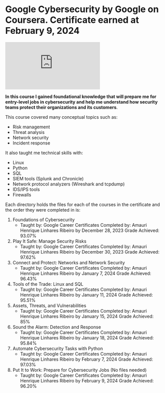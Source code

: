 # Google Cybersecurity by Google on Coursera. Certificate earned at February 9, 2024

![Google Cybersecurity Certificate](https://github.com/Ribeirosk8/Google-Cybersecurity/main/General/Google%20Cybersecurity%20certificate.pdf)

**In this course I gained foundational knowledge that will prepare me for entry-level jobs in cybersecurity and help me understand how security teams protect their organizations and its customers**. 

This course covered many conceptual topics such as:
  * Risk management
  * Threat analysis
  * Network security
  * Incident response

It also taught me technical skills with:
  * Linux
  * Python
  * SQL
  * SIEM tools (Splunk and Chronicle)
  * Network protocol analyzers (Wireshark and tcpdump)
  * IDS/IPS tools
  * Firewalls

Each directory holds the files for each of the courses in the certificate and the order they were completed in is: 
  1. Foundations of Cybersecurity
      * Taught by: Google Career Certificates
Completed by: Amauri Henrique Linhares Ribeiro by December 28, 2023
Grade Achieved: 93.07%
  2. Play It Safe: Manage Security Risks
      * Taught by: Google Career Certificates
Completed by: Amauri Henrique Linhares Ribeiro by December 30, 2023
Grade Achieved: 97.62%
  3. Connect and Protect: Networks and Network Security
      * Taught by: Google Career Certificates
Completed by: Amauri Henrique Linhares Ribeiro by January 7, 2024
Grade Achieved: 96.43%
  4. Tools of the Trade: Linux and SQL
      * Taught by: Google Career Certificates
Completed by: Amauri Henrique Linhares Ribeiro by January 11, 2024
Grade Achieved: 95.51%
  5. Assets, Threats, and Vulnerabilities
      * Taught by: Google Career Certificates
Completed by: Amauri Henrique Linhares Ribeiro by January 15, 2024
Grade Achieved: 85%
  6. Sound the Alarm: Detection and Response
      * Taught by: Google Career Certificates
Completed by: Amauri Henrique Linhares Ribeiro by January 18, 2024
Grade Achieved: 95.84%
  7. Automate Cybersecurity Tasks with Python
      * Taught by: Google Career Certificates
Completed by: Amauri Henrique Linhares Ribeiro by February 7, 2024
Grade Achieved: 97.03%
  8. Put It to Work: Prepare for Cybersecurity Jobs (No files needed)
      * Taught by: Google Career Certificates
Completed by: Amauri Henrique Linhares Ribeiro by February 9, 2024
Grade Achieved: 96.20%
